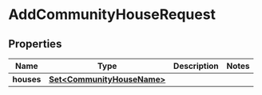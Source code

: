 

# AddCommunityHouseRequest

## Properties

Name | Type | Description | Notes
------------ | ------------- | ------------- | -------------
**houses** | [**Set&lt;CommunityHouseName&gt;**](CommunityHouseName.md) |  | 




